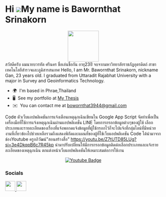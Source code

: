 Hi ![](https://user-images.githubusercontent.com/18350557/176309783-0785949b-9127-417c-8b55-ab5a4333674e.gif)My name is Bawornthat Srinakorn
============================================================================================================================================

<div id="header" align="center">
  <img src="https://media.giphy.com/media/M9gbBd9nbDrOTu1Mqx/giphy.gif" width="100"/>
</div>
สวัสดีครับ ผมนายบวรทัต ศรีนคร ชื่อเล่นชื่อกัน อายุ23ปี จบจากมหาวิทยาลัยราชภัฏอุตรดิตถ์ สาขาเทคโนโลยีสำรวจและภูมิสารสนเทศ Hello, I am Mr. Bawornthat Srinakorn, nickname Gan, 23 years old. I graduated from Uttaradit Rajabhat University with a major in Survey and Geoinformatics Technology.

* 🌍  I'm based in Phrae,Thailand
* 🖥️  See my portfolio at [My Thesis](https://drive.google.com/drive/folders/1L83Ug6pWRbccS0GkRgONT5IoK1AFCK5R?usp=sharing)
* ✉️  You can contact me at [bowornthat3944@gmail.com](mailto:bowornthat3944@gmail.com)

Code ตัวเว็บแอปพลิเคชันการแจ้งเตือนเหตุฉุกเฉินเขียนใน Google App Script จัดทำเพื่อเป็นเครื่องมือที่ใช้การแจ้งเหตุฉุกเฉินผ่านแอปพลิเคชั่น LINE โดยการกรอกข้อมูลต่างๆของผู้ใช้ เลือกประเภทและรายละเอียดของเรื่องที่แจ้งพอกดแจ้งข้อมูลที่ผู้ใช้กรอกไว้ก็จะไปแจ้งที่กลุ่มไลน์ที่มีหน่วยงานที่เกี่ยวข้องไปช่วยเหลือรวมถึงแสดงพิกัดและแผนที่ของผู้ที่ใช้เว็บแอปพลิเคชัน 
Code ได้นำมาจากช่องYoutube ครูอภิวัฒน์"สอนสร้างสื่อ" https://youtu.be/Z7tUTD85LUg?si=3e4DkqpB6c7R45kp นำมาปรับเปลี่ยนให้มีการกรอกข้อมูลติดต่อเลือกประเภทและแจ้งรายละเอียดของเหตุฉุกเฉิน ตกแต่งหน้าเว็บแอปพลิเคชันให้เหมาะสมต่อการใช้งาน
<div id="badges" align="center">
<a href="https://www.youtube.com/@KruApiwat">
    <img src="https://img.shields.io/badge/YouTube-red?style=for-the-badge&logo=youtube&logoColor=white" alt="Youtube Badge"/>
  </a>
</div>

### Socials

<p align="left"> <a href="https://www.facebook.com/GxUxN/" target="_blank" rel="noreferrer"> <picture> <source media="(prefers-color-scheme: dark)" srcset="https://raw.githubusercontent.com/danielcranney/readme-generator/main/public/icons/socials/facebook-dark.svg" /> <source media="(prefers-color-scheme: light)" srcset="https://raw.githubusercontent.com/danielcranney/readme-generator/main/public/icons/socials/facebook.svg" /> <img src="https://raw.githubusercontent.com/danielcranney/readme-generator/main/public/icons/socials/facebook.svg" width="32" height="32" /> </picture> </a> <a href="https://www.github.com/bawornthat3944" target="_blank" rel="noreferrer"> <picture> <source media="(prefers-color-scheme: dark)" srcset="https://raw.githubusercontent.com/danielcranney/readme-generator/main/public/icons/socials/github-dark.svg" /> <source media="(prefers-color-scheme: light)" srcset="https://raw.githubusercontent.com/danielcranney/readme-generator/main/public/icons/socials/github.svg" /> <img src="https://raw.githubusercontent.com/danielcranney/readme-generator/main/public/icons/socials/github.svg" width="32" height="32" /> </picture> </a></p>
